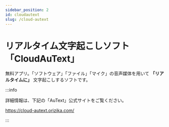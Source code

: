 ```yaml
---
sidebar_position: 2
id: cloudautext
slug: /cloud-autext
---
```


# リアルタイム文字起こしソフト「CloudAuText」

無料アプリ。「ソフトウェア」「ファイル」「マイク」の音声媒体を用いて **「リアルタイムに」** 文字起こしするソフトです。

:::info

詳細情報は、下記の「AuText」公式サイトをご覧ください。

https://cloud-autext.orizika.com/

:::

<!-- truncate -->
